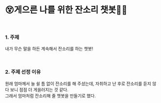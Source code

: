 # 😵게으른 나를 위한 잔소리 챗봇😵‍💫

<br>

### 1. 주제
내가 무슨 말을 하든 계속해서 잔소리를 하는 챗봇!

<br>

### 2. 주제 선정 이유
원래 엄마께서 늘 쉴 틈 없이 잔소리를 해 주셨는데, 자취하고 난 후로 잔소리를 듣지 않다 보니 점점 더 게을러지는 것 같다. <br>
그래서 엄마처럼 잔소리해 줄 챗봇을 만들기로 했다.
